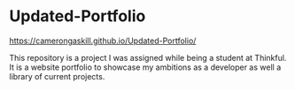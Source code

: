# Updated-Portfolio

https://camerongaskill.github.io/Updated-Portfolio/

This repository is a project I was assigned while being a student at Thinkful. 
It is a website portfolio to showcase my ambitions as a developer as well a library of current projects.
